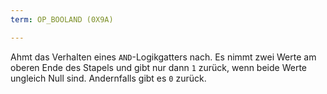 ```yaml
---
term: OP_BOOLAND (0X9A)

---
```

Ahmt das Verhalten eines `AND`-Logikgatters nach. Es nimmt zwei Werte am oberen Ende des Stapels und gibt nur dann `1` zurück, wenn beide Werte ungleich Null sind. Andernfalls gibt es `0` zurück.